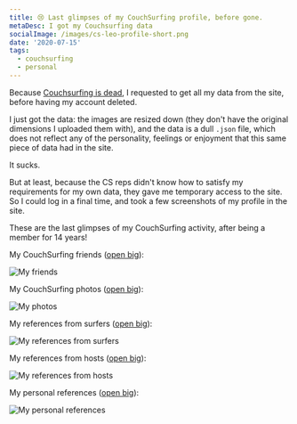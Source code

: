 ```yaml
---
title: 😢 Last glimpses of my CouchSurfing profile, before gone.
metaDesc: I got my Couchsurfing data
socialImage: /images/cs-leo-profile-short.png
date: '2020-07-15'
tags:
  - couchsurfing
  - personal
---
```


Because [Couchsurfing is dead](https://leoloso.com/posts/couchsurfing-is-dead/), I requested to get all my data from the site, before having my account deleted. 

I just got the data: the images are resized down (they don't have the original dimensions I uploaded them with), and the data is a dull `.json` file, which does not reflect any of the personality, feelings or enjoyment that this same piece of data had in the site.

It sucks.

But at least, because the CS reps didn't know how to satisfy my requirements for my own data, they gave me temporary access to the site. So I could log in a final time, and took a few screenshots of my profile in the site.

These are the last glimpses of my CouchSurfing activity, after being a member for 14 years!

My CouchSurfing friends ([open big](/images/couchsurfing/profile/cs-friends.jpg)):

![My friends](/images/couchsurfing/profile/cs-friends.jpg "My friends")

My CouchSurfing photos ([open big](/images/couchsurfing/profile/cs-photos.jpg)):

![My photos](/images/couchsurfing/profile/cs-photos.jpg "My photos")

My references from surfers ([open big](/images/couchsurfing/profile/cs-references-from-surfers.png)):

![My references from surfers](/images/couchsurfing/profile/cs-references-from-surfers.png "My references from surfers")

My references from hosts ([open big](/images/couchsurfing/profile/cs-references-from-hosts.png)):

![My references from hosts](/images/couchsurfing/profile/cs-references-from-hosts.png "My references from hosts")

My personal references ([open big](/images/couchsurfing/profile/cs-references-personal.png)):

![My personal references](/images/couchsurfing/profile/cs-references-personal.png "My personal references")
